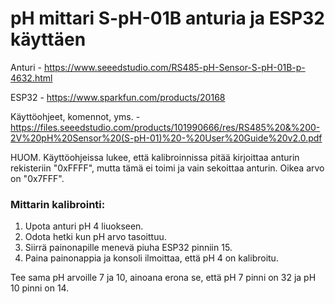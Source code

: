 # pH mittari S-pH-01B anturia ja ESP32 käyttäen

Anturi - https://www.seeedstudio.com/RS485-pH-Sensor-S-pH-01B-p-4632.html

ESP32 - https://www.sparkfun.com/products/20168

Käyttöohjeet, komennot, yms. - https://files.seeedstudio.com/products/101990666/res/RS485%20&%200-2V%20pH%20Sensor%20(S-pH-01)%20-%20User%20Guide%20v2.0.pdf

HUOM. Käyttöohjeissa lukee, että kalibroinnissa pitää kirjoittaa anturin rekisteriin "0xFFFF", mutta tämä ei toimi ja vain sekoittaa anturin. Oikea arvo on "0x7FFF".

### Mittarin kalibrointi:
1. Upota anturi pH 4 liuokseen.
2. Odota hetki kun pH arvo tasoittuu.
3. Siirrä painonapille menevä piuha ESP32 pinniin 15.
4. Paina painonappia ja konsoli ilmoittaa, että pH 4 on kalibroitu.

Tee sama pH arvoille 7 ja 10, ainoana erona se, että pH 7 pinni on 32 ja pH 10 pinni on 14.
